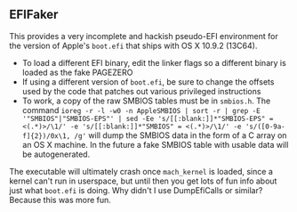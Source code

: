 EFIFaker
--------

This provides a very incomplete and hackish pseudo-EFI environment for the version of Apple's `boot.efi` that ships with OS X 10.9.2 (13C64).

* To load a different EFI binary, edit the linker flags so a different binary is loaded as the fake PAGEZERO
* If using a different version of `boot.efi`, be sure to change the offsets used by the code that patches out various privileged instructions
* To work, a copy of the raw SMBIOS tables must be in `smbios.h`. The command `ioreg -r -l -w0 -n AppleSMBIOS | sort -r | grep -E '"SMBIOS"|"SMBIOS-EPS"' | sed -Ee 's/[[:blank:]]*"SMBIOS-EPS" = <(.*)>/\1/' -e 's/[[:blank:]]*"SMBIOS" = <(.*)>/\1/' -e 's/([0-9a-f]{2})/0x\1, /g'` will dump the SMBIOS data in the form of a C array on an OS X machine. In the future a fake SMBIOS table with usable data will be autogenerated.

The executable will ultimately crash once `mach_kernel` is loaded, since a kernel can't run in userspace, but until then you get lots of fun info about just what `boot.efi` is doing. Why didn't I use DumpEfiCalls or similar? Because this was more fun.

